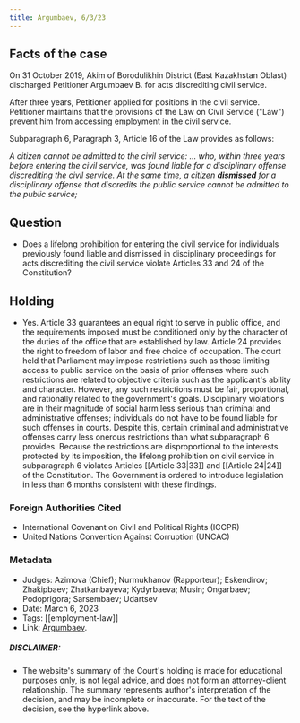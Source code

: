 ```yaml
---
title: Argumbaev, 6/3/23
---
```

## Facts of the case

On 31 October 2019, Akim of Borodulikhin District (East Kazakhstan Oblast) discharged Petitioner Argumbaev B. for acts discrediting civil service.

After three years, Petitioner applied for positions in the civil service. Petitioner maintains that the provisions of the Law on Civil Service ("Law") prevent him from accessing employment in the civil service.

Subparagraph 6, Paragraph 3, Article 16 of the Law provides as follows:

*A citizen cannot be admitted to the civil service:
...
who, within three years before entering the civil service, was found liable for a disciplinary offense discrediting the civil service. At the same time, a citizen **dismissed** for a disciplinary offense that discredits the public service cannot be admitted to the public service;*

## Question

* Does a lifelong prohibition for entering the civil service for individuals previously found liable and dismissed in disciplinary proceedings for acts discrediting the civil service violate Articles 33 and 24 of the Constitution?

## Holding

* Yes. Article 33 guarantees an equal right to serve in public office, and the requirements imposed must be conditioned only by the character of the duties of the office that are established by law. Article 24 provides the right to freedom of labor and free choice of occupation. The court held that Parliament may impose restrictions such as those limiting access to public service on the basis of prior offenses where such restrictions are related to objective criteria such as the applicant's ability and character. However, any such restrictions must be fair, proportional, and rationally related to the government's goals. Disciplinary violations are in their magnitude of social harm less serious than criminal and administrative offenses; individuals do not have to be found liable for such offenses in courts. Despite this, certain criminal and administrative offenses carry less onerous restrictions than what subparagraph 6 provides. Because the restrictions are disproportional to the interests protected by its imposition, the lifelong prohibition on civil service in subparagraph 6 violates Articles [[Article 33|33]] and [[Article 24|24]] of the Constitution. The Government is ordered to introduce legislation in less than 6 months consistent with these findings.


### Foreign Authorities Cited
* International Covenant on Civil and Political Rights (ICCPR)
* United Nations Convention Against Corruption (UNCAC)
### Metadata
* Judges: Azimova (Chief); Nurmukhanov (Rapporteur); Eskendirov; Zhakipbaev; Zhatkanbayeva; Kydyrbaeva; Musin; Ongarbaev; Podoprigora; Sarsembaev; Udartsev
* Date: March 6, 2023
* Tags: [[employment-law]]
* Link: [Argumbaev](https://github.com/juzgenbayev/KSKR-Docs/blob/main/Argumbaev%2C%206%20March%202023.doc).

##### DISCLAIMER:
* The website's summary of the Court's holding is made for educational purposes only, is not legal advice, and does not form an attorney-client relationship. The summary represents author's interpretation of the decision, and may be incomplete or inaccurate. For the text of the decision, see the hyperlink above.